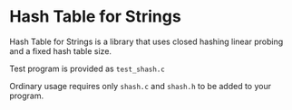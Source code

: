# Hash Table for Strings

Hash Table for Strings is a library that uses closed hashing linear probing and
a fixed hash table size.

Test program is provided as `test_shash.c`

Ordinary usage requires only `shash.c` and `shash.h` to be added to your program.
